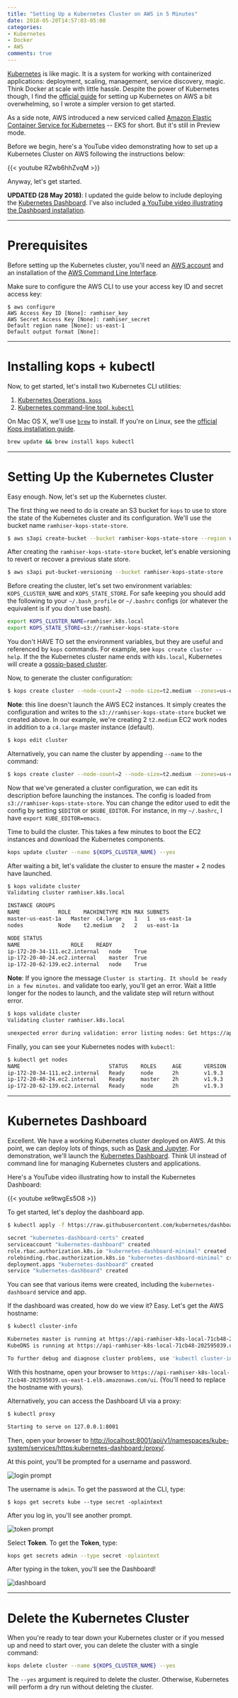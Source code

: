 ```yaml
---
title: "Setting Up a Kubernetes Cluster on AWS in 5 Minutes"
date: 2018-05-20T14:57:03-05:00
categories:
- Kubernetes
- Docker
- AWS
comments: true
---
```


[Kubernetes](https://kubernetes.io/) is like magic. It is a system for working with containerized applications: deployment, scaling, management, service discovery, magic. Think Docker at scale with little hassle. Despite the power of Kubernetes though, I find the [official guide](https://github.com/kubernetes/kops/blob/master/docs/aws.md) for setting up Kubernetes on AWS a bit overwhelming, so I wrote a simpler version to get started.

As a side note, AWS introduced a new serviced called [Amazon Elastic Container Service for Kubernetes](https://aws.amazon.com/eks/) -- EKS for short. But it's still in Preview mode.

Before we begin, here's a YouTube video demonstrating how to set up a Kubernetes Cluster on AWS following the instructions below:

{{< youtube RZwb6hhZvqM >}}

Anyway, let's get started.

**UPDATED (28 May 2018)**: I updated the guide below to include deploying the [Kubernetes Dashboard](https://github.com/kubernetes/dashboard). I've also included [a YouTube video illustrating the Dashboard installation](https://youtu.be/xe9twgEs5O8).

***

# Prerequisites

Before setting up the Kubernetes cluster, you'll need an [AWS account](https://aws.amazon.com/account/) and an installation of the [AWS Command Line Interface](https://aws.amazon.com/cli/).

Make sure to configure the AWS CLI to use your access key ID and secret access key:

```
$ aws configure
AWS Access Key ID [None]: ramhiser_key
AWS Secret Access Key [None]: ramhiser_secret
Default region name [None]: us-east-1
Default output format [None]:
```

***

# Installing kops + kubectl

Now, to get started, let's install two Kubernetes CLI utilities:

1. [Kubernetes Operations, `kops`](https://github.com/kubernetes/kops)
2. [Kubernetes command-line tool, `kubectl`](https://kubernetes.io/docs/reference/kubectl/overview/)

On Mac OS X, we'll use [`brew`](https://brew.sh/) to install. If you're on Linux, see the [official Kops installation guide](https://github.com/kubernetes/kops#installing).

```bash
brew update && brew install kops kubectl
```

***

# Setting Up the Kubernetes Cluster

Easy enough. Now, let's set up the Kubernetes cluster.

The first thing we need to do is create an S3 bucket for `kops` to use to store the state of the Kubernetes cluster and its configuration. We'll use the bucket name `ramhiser-kops-state-store`.

```bash
$ aws s3api create-bucket --bucket ramhiser-kops-state-store --region us-east-1
```

After creating the `ramhiser-kops-state-store` bucket, let's enable versioning to revert or recover a previous state store.

```bash
$ aws s3api put-bucket-versioning --bucket ramhiser-kops-state-store  --versioning-configuration Status=Enabled
```

Before creating the cluster, let's set two environment variables: `KOPS_CLUSTER_NAME` and `KOPS_STATE_STORE`. For safe keeping you should add the following to your `~/.bash_profile` or `~/.bashrc` configs (or whatever the equivalent is if you don't use bash).

```bash
export KOPS_CLUSTER_NAME=ramhiser.k8s.local
export KOPS_STATE_STORE=s3://ramhiser-kops-state-store
```

You don't HAVE TO set the environment variables, but they are useful and referenced by `kops` commands. For example, see `kops create cluster --help`. If the the Kubernetes cluster name ends with `k8s.local`, Kubernetes will create a [gossip-based cluster](https://github.com/kubernetes/kops/blob/master/docs/aws.md#prepare-local-environment).

Now, to generate the cluster configuration:

```bash
$ kops create cluster --node-count=2 --node-size=t2.medium --zones=us-east-1a
```

**Note**: this line doesn't launch the AWS EC2 instances. It simply creates the configuration and writes to the `s3://ramhiser-kops-state-store` bucket we created above. In our example, we're creating 2 `t2.medium` EC2 work nodes in addition to a `c4.large` master instance (default).

```bash
$ kops edit cluster
```

Alternatively, you can name the cluster by appending `--name` to the command:

```bash
$ kops create cluster --node-count=2 --node-size=t2.medium --zones=us-east-1a --name chubby-bunnies
```

Now that we've generated a cluster configuration, we can edit its description before launching the instances. The config is loaded from `s3://ramhiser-kops-state-store`. You can change the editor used to edit the config by setting `$EDITOR` or `$KUBE_EDITOR`. For instance, in my `~/.bashrc`, I have `export KUBE_EDITOR=emacs`.

Time to build the cluster. This takes a few minutes to boot the EC2 instances and download the Kubernetes components.

```bash
kops update cluster --name ${KOPS_CLUSTER_NAME} --yes
```

After waiting a bit, let's validate the cluster to ensure the master + 2 nodes have launched.


```bash
$ kops validate cluster
Validating cluster ramhiser.k8s.local

INSTANCE GROUPS
NAME			ROLE	MACHINETYPE	MIN	MAX	SUBNETS
master-us-east-1a	Master	c4.large	1	1	us-east-1a
nodes			Node	t2.medium	2	2	us-east-1a

NODE STATUS
NAME				ROLE	READY
ip-172-20-34-111.ec2.internal	node	True
ip-172-20-40-24.ec2.internal	master	True
ip-172-20-62-139.ec2.internal	node	True
```

**Note**: If you ignore the message `Cluster is starting. It should be ready in a few minutes.` and validate too early, you'll get an error. Wait a little longer for the nodes to launch, and the validate step will return without error.

```bash
$ kops validate cluster
Validating cluster ramhiser.k8s.local

unexpected error during validation: error listing nodes: Get https://api-ramhiser-k8s-local-71cb48-202595039.us-east-1.elb.amazonaws.com/api/v1/nodes: EOF
```

Finally, you can see your Kubernetes nodes with `kubectl`:

```bash
$ kubectl get nodes
NAME                            STATUS    ROLES     AGE       VERSION
ip-172-20-34-111.ec2.internal   Ready     node      2h        v1.9.3
ip-172-20-40-24.ec2.internal    Ready     master    2h        v1.9.3
ip-172-20-62-139.ec2.internal   Ready     node      2h        v1.9.3
```

***

# Kubernetes Dashboard

Excellent. We have a working Kubernetes cluster deployed on AWS. At this point, we can deploy lots of things, such as [Dask and Jupyter](https://ramhiser.com/post/2018-05-28-adding-dask-and-jupyter-to-kubernetes-cluster/). For demonstration, we'll launch the [Kubernetes Dashboard](https://github.com/kubernetes/dashboard). Think UI instead of command line for managing Kubernetes clusters and applications.

Here's a YouTube video illustrating how to install the Kubernetes Dashboard:

{{< youtube xe9twgEs5O8 >}}

To get started, let's deploy the dashboard app.

```bash
$ kubectl apply -f https://raw.githubusercontent.com/kubernetes/dashboard/master/src/deploy/recommended/kubernetes-dashboard.yaml

secret "kubernetes-dashboard-certs" created
serviceaccount "kubernetes-dashboard" created
role.rbac.authorization.k8s.io "kubernetes-dashboard-minimal" created
rolebinding.rbac.authorization.k8s.io "kubernetes-dashboard-minimal" created
deployment.apps "kubernetes-dashboard" created
service "kubernetes-dashboard" created
```

You can see that various items were created, including the `kubernetes-dashboard` service and app.

If the dashboard was created, how do we view it? Easy. Let's get the AWS hostname:

```bash
$ kubectl cluster-info

Kubernetes master is running at https://api-ramhiser-k8s-local-71cb48-202595039.us-east-1.elb.amazonaws.com
KubeDNS is running at https://api-ramhiser-k8s-local-71cb48-202595039.us-east-1.elb.amazonaws.com/api/v1/namespaces/kube-system/services/kube-dns:dns/proxy

To further debug and diagnose cluster problems, use 'kubectl cluster-info dump'.
```

With this hostname, open your browser to `https://api-ramhiser-k8s-local-71cb48-202595039.us-east-1.elb.amazonaws.com/ui`. (You'll need to replace the hostname with yours).

Alternatively, you can access the Dashboard UI via a proxy:

```bash
$ kubectl proxy

Starting to serve on 127.0.0.1:8001
```

Then, open your browser to [http://localhost:8001/api/v1/namespaces/kube-system/services/https:kubernetes-dashboard:/proxy/](http://localhost:8001/api/v1/namespaces/kube-system/services/https:kubernetes-dashboard:/proxy/).

At this point, you'll be prompted for a username and password.  

![login prompt](https://user-images.githubusercontent.com/261183/40863562-f2fbebf2-65b5-11e8-8c45-8e292e304d58.png)

The username is `admin`. To get the password at the CLI, type:

```
$ kops get secrets kube --type secret -oplaintext
```

After you log in, you'll see another prompt. 

![token prompt](https://user-images.githubusercontent.com/261183/40863832-e35c076c-65b6-11e8-8140-fe3262b5c47f.png)


Select **Token**. To get the **Token**, type:

```bash
kops get secrets admin --type secret -oplaintext
```

After typing in the token, you'll see the Dashboard!

![dashboard](https://user-images.githubusercontent.com/261183/40864104-fc16c386-65b7-11e8-8f04-d0fc501932f6.png)

***

# Delete the Kubernetes Cluster

When you're ready to tear down your Kubernetes cluster or if you messed up and need to start over, you can delete the cluster with a single command:

```bash
kops delete cluster --name ${KOPS_CLUSTER_NAME} --yes
```

The `--yes` argument is required to delete the cluster. Otherwise, Kubernetes will perform a dry run without deleting the cluster.
